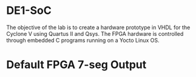# DE1-SoC
The objective of the lab is to create a hardware prototype in VHDL for the Cyclone V using Quartus II and Qsys. The FPGA hardware is controlled through embedded C programs running on a Yocto Linux OS.
# Default FPGA 7-seg Output

